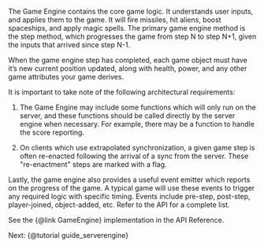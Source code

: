 The Game Engine contains the core game logic.  It understands user inputs, and applies them to the game.  It will fire missiles, hit aliens, boost spaceships, and apply magic spells.  The primary game engine method is the step method, which progresses the game from step N to step N+1, given the inputs that arrived since step N-1.

When the game engine step has completed, each game object must have it’s new current position updated, along with health, power, and any other game attributes your game derives.

It is important to take note of the following architectural requirements:

1. The Game Engine may include some functions which will only run on the server, and these functions should be called directly by the server engine when necessary.  For example, there may be a function to handle the score reporting.

2. On clients which use extrapolated synchronization, a given game step is often re-enacted following the arrival of a sync from the server.  These "re-enactment" steps are marked with a flag.

Lastly, the game engine also provides a useful event emitter which reports on the progress of the game.  A typical game will use these events to trigger any required logic with specific timing. Events include pre-step, post-step, player-joined, object-added, etc.  Refer to the API for a complete list.

See the {@link GameEngine} implementation in the API Reference.

Next: {@tutorial guide_serverengine}
